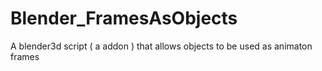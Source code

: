 # Blender_FramesAsObjects
A blender3d script ( a addon ) that allows objects to be used as animaton frames 
